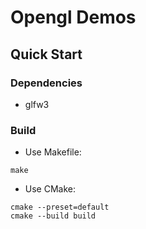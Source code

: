 # Opengl Demos

## Quick Start

### Dependencies

- glfw3

### Build

- Use Makefile: 

```console
make
```

- Use CMake:

```console
cmake --preset=default
cmake --build build
```

